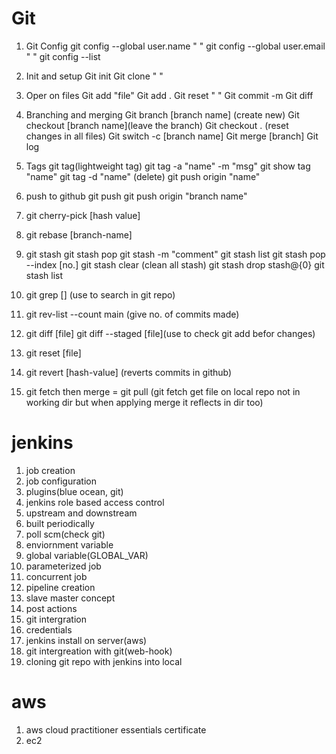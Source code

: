# Git

1. Git Config
    git config --global user.name " "
    git config --global user.email "  "
    git config --list

2. Init and setup
    Git init
    Git clone " "

3. Oper on files
    Git add "file"
    Git add .
    Git reset " "
    Git commit -m
    Git diff

3. Branching and merging
    Git branch [branch name] (create new) 
    Git checkout [branch name](leave the branch)
    Git checkout . (reset changes in all files)
    Git switch -c [branch name]
    Git merge [branch]
    Git log

4.  Tags
    git tag(lightweight tag)
    git tag -a "name" -m "msg"
    git show tag "name"
    git tag -d "name" (delete)
    git push origin "name"

5. push to github 
    git push 
    git push origin "branch name"

6. git cherry-pick [hash value]

7. git rebase [branch-name]

8. git stash
   git stash pop
   git stash -m "comment"
   git stash list 
   git stash pop --index [no.]
   git stash clear (clean all stash)
   git stash drop stash@{0}
   git stash list  

9. git grep [] (use to search in git repo)  

10. git rev-list --count main
    (give no. of commits made)

11. git diff [file]
    git  diff --staged [file](use to check git add befor changes)

12. git reset [file]

13. git revert [hash-value] (reverts commits in github)

14. git fetch then merge = git pull
    (git fetch get file on local repo not in working dir but when applying merge it reflects in dir too)
    



# jenkins

1. job creation
2. job configuration 
3. plugins(blue ocean, git)
4. jenkins role based access control
5. upstream and downstream
6. built periodically
7. poll scm(check git)
8. enviornment variable
9. global variable(GLOBAL_VAR) 
10. parameterized job
11. concurrent job
12. pipeline creation
13. slave master concept
14. post actions
15. git intergration
16. credentials
17. jenkins install on server(aws)
18. git intergreation with git(web-hook) 
19. cloning git repo with jenkins into local

# aws
1. aws cloud practitioner essentials certificate
2. ec2